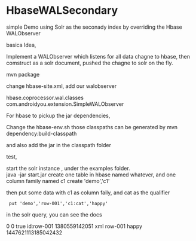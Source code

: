 HbaseWALSecondary
=================

simple Demo using Solr as the seconady index by overriding the Hbase WALObserver

basica Idea,

Implement a WALObserver which listens for all data chagne to hbase,
then comstruct as a solr document, pushed the chagne to solr on the fly.


mvn package 

change hbase-site.xml, add our walobserver

<property>
  <name>hbase.coprocessor.wal.classes</name>
  <value>com.androidyou.extension.SimpleWALObserver</value>
</property>

For hbase to pickup the jar dependencies,

   Change the hbase-env.sh
   those classpaths can be generated by mvn dependency:build-classpath
   
   and also add the jar in the classpath folder

test,

   start the solr instance , under the examples folder.  
      java -jar start.jar 
   create one table in hbase named whatever, and one column family named c1
      create 'demo','c1'
      
  then put some data with c1 as column faily, and cat as the qualifier
  
     put 'demo','row-001','c1:cat','happy'
  in the solr query, you can see the docs
  
  <response>

<lst name="responseHeader">
  <int name="status">0</int>
  <int name="QTime">0</int>
  <lst name="params">
    <str name="indent">true</str>
    <str name="q">id:row-001</str>
    <str name="_">1380559142051</str>
    <str name="wt">xml</str>
  </lst>
</lst>
<result name="response" numFound="1" start="0">
  <doc>
    <str name="id">row-001</str>
    <arr name="cat">
      <str>happy</str>
    </arr>
    <long name="_version_">1447621113185042432</long></doc>
</result>
</response>



   
   
